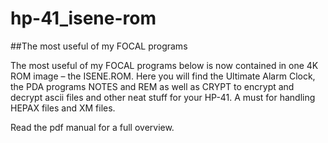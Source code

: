# hp-41_isene-rom
##The most useful of my FOCAL programs

The most useful of my FOCAL programs below is now contained in one 4K ROM
image – the ISENE.ROM. Here you will find the Ultimate Alarm Clock, the
PDA programs NOTES and REM as well as CRYPT to encrypt and decrypt ascii
files and other neat stuff for your HP-41. A must for handling HEPAX files
and XM files.

Read the pdf manual for a full overview.
